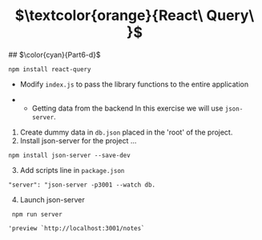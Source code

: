 <h1 align="center"> $\textcolor{orange}{React\ Query\ }$
</h1>

<detail>

<summary>
## $\color{cyan}{Part6-d}$

</summary>

```
npm install react-query
```

- Modify `index.js` to pass the library functions to the entire application

- - Getting data from the backend
    In this exercise we will use `json-server`.

1. Create dummy data in `db.json` placed in the 'root' of the project.
2. Install json-server for the project ...

```
npm install json-server --save-dev
```

3.  Add scripts line in `package.json`

```
"server": "json-server -p3001 --watch db.

```

4.  Launch json-server

```
 npm run server
```

    'preview `http://localhost:3001/notes`

</detail>
